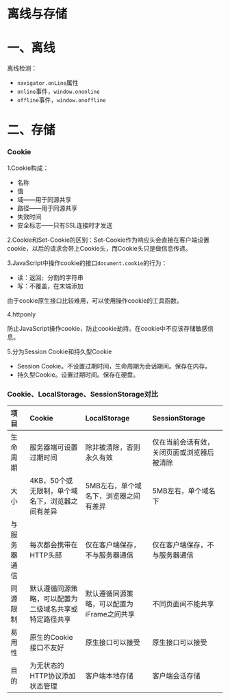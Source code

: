 # 离线与存储

# 一、离线

离线检测：

* `navigator.onLine`属性
* `online`事件，`window.ononline`
* `offline`事件，`window.onoffline`

# 二、存储

### Cookie

1.Cookie构成：
* 名称
* 值
* 域——用于同源共享
* 路径——用于同源共享
* 失效时间
* 安全标志——只有SSL连接时才发送

2.Cookie和Set-Cookie的区别：Set-Cookie作为响应头会直接在客户端设置cookie，以后的请求会带上Cookie头，而Cookie头只是做信息传递。

3.JavaScript中操作cookie的接口`document.cookie`的行为：

* 读：返回`; `分割的字符串
* 写：不覆盖，在末端添加

由于cookie原生接口比较难用，可以使用操作cookie的工具函数。

4.httponly

防止JavaScript操作cookie，防止cookie劫持。在cookie中不应该存储敏感信息。

5.分为Session Cookie和持久型Cookie

* Session Cookie。不设置过期时间，生命周期为会话期间。保存在内存。
* 持久型Cookie。设置过期时间。保存在硬盘。

### Cookie、LocalStorage、SessionStorage对比

| **项目** | **Cookie** | **LocalStorage** | **SessionStorage** |
| :--- | :--- | :--- | :--- |
| 生命周期 | 服务器端可设置过期时间 | 除非被清除，否则永久有效 | 仅在当前会话有效，关闭页面或浏览器后被清除 |
| 大小 | 4KB，50个或无限制，单个域名下，浏览器之间有差异 | 5MB左右，单个域名下，浏览器之间有差异 | 5MB左右，单个域名下 |
| 与服务器通信 | 每次都会携带在HTTP头部 | 仅在客户端保存，不与服务器通信 | 仅在客户端保存，不与服务器通信 |
| 同源限制 | 默认遵循同源策略，可以配置为二级域名共享或特定路径共享 | 默认遵循同源策略，可以配置为iFrame之间共享 | 不同页面间不能共享 |
| 易用性 | 原生的Cookie接口不友好 | 原生接口可以接受 | 原生接口可以接受 |
| 目的 | 为无状态的HTTP协议添加状态管理 | 客户端本地存储 | 客户端会话存储 |


